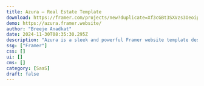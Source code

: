 ```yaml
---
title: Azura — Real Estate Template
download: https://framer.com/projects/new?duplicate=Xf3cGBt3SXVzs3Oeoipf&via=breeje83&duplicateType=siteTemplate
demo: https://azura.framer.website/
author: "Breeje Anadkat"
date: 2024-11-30T08:35:30.295Z
description: "Azura is a sleek and powerful Framer website template designed to streamline your real estate operations. Elevate your workflow with advanced features and a modern theme."
ssg: ["Framer"]
css: []
ui: []
cms: []
category: [SaaS]
draft: false
---
```

